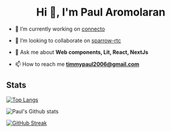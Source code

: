 <h1 align="center">Hi 👋, I'm Paul Aromolaran</h1>

- 🔭 I’m currently working on [connecto](https://github.com/PaulAroo/connecto)

- 👯 I’m looking to collaborate on [sparrow-rtc](https://github.com/chase-moskal/sparrow-rtc)

- 💬 Ask me about **Web components, Lit, React, NextJs**

- 📫 How to reach me **timmypaul2006@gmail.com**

## Stats

[![Top Langs](https://github-readme-stats.vercel.app/api/top-langs/?username=paularoo&locale=en&layout=compact&theme=dark&hide=jupyter%20notebook)](https://github.com/anuraghazra/github-readme-stats)

![Paul's Github stats](https://github-readme-stats.vercel.app/api?username=paularoo&show_icons=true&locale=en&theme=dark)

[![GitHub Streak](https://streak-stats.demolab.com/?user=paularoo&theme=dark)](https://git.io/streak-stats)

